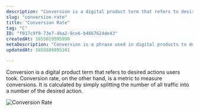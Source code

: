 ```yaml
---
description: "Conversion is a digital product term that refers to desired actions users took. Conversion rate, on the other hand, is a metric to measure conversions. It is calculated by simply splitting the number of all traffic into a number of the desired action."
slug: "conversion-rate"
title: "Conversion Rate"
tag: "C"
ID: "f017c9f9-73e7-4ba2-9ce6-b4667624de43"
createdAt: 1655819595990
metaDescription: "Conversion is a phrase used in digital products to describe the specific actions that users took."
updatedAt: 1655889895101

---
```

Conversion is a digital product term that refers to desired actions users took. Conversion rate, on the other hand, is a metric to measure conversions. It is calculated by simply splitting the number of all traffic into a number of the desired action.

![Conversion Rate](https://media.giphy.com/media/1hVPMOjQSGIyhvIek1/giphy.gif)